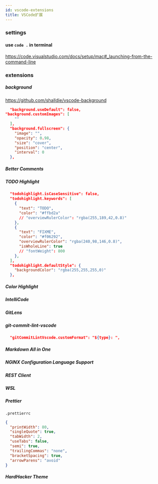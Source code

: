 ```yaml
---
id: vscode-extensions
title: VSCode扩展
---
```


### settings

#### use `code .` in terminal

https://code.visualstudio.com/docs/setup/mac#_launching-from-the-command-line

### extensions

##### background

https://github.com/shalldie/vscode-background

```json
  "background.useDefault": false,
"background.customImages": [
    ""
  ],
  "background.fullscreen": {
    "image": "",
    "opacity": 0.98,
    "size": "cover",
    "position": "center",
    "interval": 0
  },
```

##### Better Comments

##### TODO Highlight

```json
  "todohighlight.isCaseSensitive": false,
  "todohighlight.keywords": [
    {
      "text": "TODO",
      "color": "#ffbd2a"
      // "overviewRulerColor": "rgba(255,189,42,0.8)"
    },
    {
      "text": "FIXME",
      "color": "#f06292",
      "overviewRulerColor": "rgba(240,98,146,0.8)",
      "isWholeLine": true
      // "fontWeight": 800
    },
  ],
  "todohighlight.defaultStyle": {
    "backgroundColor": "rgba(255,255,255,0)"
  },
```

##### Color Highlight

##### IntelliCode

##### GitLens

##### git-commit-lint-vscode

```json
  "gitCommitLintVscode.customFormat": "${type}: ",
```

##### Markdown All in One

##### NGINX Configuration Language Support

##### REST Client

##### WSL

##### Prettier

`.prettierrc`

```json
{
  "printWidth": 80,
  "singleQuote": true,
  "tabWidth": 2,
  "useTabs": false,
  "semi": true,
  "trailingCommas": "none",
  "bracketSpacing": true,
  "arrowParens": "avoid"
}
```

##### HardHacker Theme
